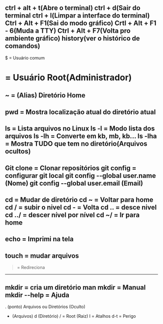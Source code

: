 ctrl + alt + t(Abre o terminal)
ctrl + d(Sair do terminal
ctrl + l(Limpar a interface do terminal) 
Ctrl + Alt + F1(Sai do modo gráfico)
Crtl + Alt + F1 - 6(Muda a TTY) 
Ctrl + Alt + F7(Volta pro ambiente gráfico) 
history(ver o histórico de comandos) 
-------------------------------------------------
$ = Usuário comum
# = Usuário Root(Administrador)
~ = (Alias) Diretório Home 
-------------------------------------------------
pwd = Mostra localização atual do diretório atual
-------------------------------------------------
ls = Lista arquivos no Linux
ls -l = Modo lista dos arquivos
ls -lh = Converte em kb, mb, kb...
ls -lha = Mostra TUDO que tem no diretório(Arquivos ocultos) 
-------------------------------------------------
Git clone = Clonar repositórios
git config = configurar git local
git config --global user.name (Nome)
git config --global user.email (Email) 
-------------------------------------------------
cd = Mudar de diretório
cd ~ = Voltar para home
cd / = subir o nivel
cd - = Volta
cd .. = desce nivel
cd ../ = descer nível por nível
cd ~/ = Ir para home
-------------------------------------------------
echo = Imprimi na tela
-------------------------------------------------
touch = mudar arquivos
-------------------------------------------------
> = Redireciona
-------------------------------------------------
mkdir = cria um diretório
man mkdir = Manual 
mkdir --help = Ajuda
-------------------------------------------------
. (ponto) Arquivos ou Diretórios (Oculto) 
- (Arquivos)
d (Diretório)
/ = Root (Raiz)
l = Atalhos
d-t = Perigo
